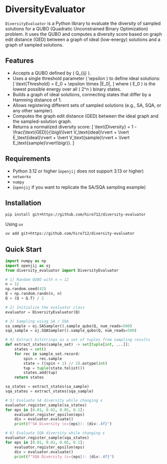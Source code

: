 # DiversityEvaluator

`DiversityEvaluator` is a Python library to evaluate the diversity of sampled solutions for a QUBO (Quadratic Unconstrained Binary Optimization) problem. It uses the QUBO and computes a diversity score based on graph edit distance (GED) between a graph of ideal (low-energy) solutions and a graph of sampled solutions.

## Features

- Accepts a QUBO defined by \( Q_{ij} \).
- Uses a single threshold parameter \( \epsilon \) to define ideal solutions:  
  \[
    \text{Threshold} = E_0 + \epsilon \times |E_0|,
  \]
  where \( E_0 \) is the lowest possible energy over all \( 2^n \) binary states.
- Builds a graph of ideal solutions, connecting states that differ by a Hamming distance of 1.
- Allows registering different sets of sampled solutions (e.g., SA, SQA, or any other sampler).
- Computes the graph edit distance (GED) between the ideal graph and the sampled-solution graph.
- Returns a normalized diversity score:
  \[
    \text{Diversity} = 1 - \frac{\text{GED}}{\bigl(\lvert V_\text{ideal}\rvert + \lvert E_\text{ideal}\rvert + \lvert V_\text{sample}\rvert + \lvert E_\text{sample}\rvert\bigr)}.
  \]

## Requirements

- Python 3.12 or higher (`openjij` does not support 3.13 or higher)
- `networkx`
- `numpy`
- (`openjij` if you want to replicate the SA/SQA sampling example)

## Installation
```zsh
pip install git+https://github.com/hiro712/diversity-evaluator
```

Using `uv`
```zsh
uv add git+https://github.com/hiro712/diversity-evaluator
```

## Quick Start
```python
import numpy as np
import openjij as oj
from diversity_evaluator import DiversityEvaluator

# 1) Random QUBO with n = 12
n = 12
np.random.seed(42)
Q = np.random.randn(n, n)
Q = (Q + Q.T) / 2

# 2) Initialize the evaluator class
evaluator = DiversityEvaluator(Q)

# 3) Sampling using SA / SQA
sa_sample = oj.SASampler().sample_qubo(Q, num_reads=500)
sqa_sample = oj.SQASampler().sample_qubo(Q, num_reads=500)

# 4) Extract bitstrings as a set of tuples from sampling results
def extract_states(sample_set) -> set[tuple[int, ...]]:
    states = set()
    for rec in sample_set.record:
        spin = rec.sample
        state = ((spin + 1) // 2).astype(int)
        tup = tuple(state.tolist())
        states.add(tup)
    return states

sa_states = extract_states(sa_sample)
sqa_states = extract_states(sqa_sample)

# 5) Evaluate SA diversity while changing ε
evaluator.register_sample(sa_states)
for eps in [0.01, 0.02, 0.05, 0.1]:
    evaluator.register_epsilon(eps)
    div = evaluator.evaluate()
    print(f"SA Diversity (ε={eps}): {div:.4f}")

# 6) Evaluate SQA diversity while changing ε
evaluator.register_sample(sqa_states)
for eps in [0.01, 0.02, 0.05, 0.1]:
    evaluator.register_epsilon(eps)
    div = evaluator.evaluate()
    print(f"SQA Diversity (ε={eps}): {div:.4f}")
```
